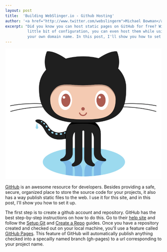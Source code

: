 ```yaml
---
layout: post
title:  'Building WebSlinger.io - Github Hosting'
author: '<a href="http://www.twitter.com/webslingerm">Michael Bowman</a>'
excerpt: "Did you know you can host static pages on GitHub for free? With a
          little bit of configuration, you can even host them while using
          your own domain name. In this post, I'll show you how to set it all up."
---
```


<img class="post-header-img" src="/assets/2015-03-06-github-header.jpg" />

<p class="typl8-drop-cap">
<a href="https://github.com">GitHub</a> is an awesome resource for developers.
Besides providing a safe, secure, organized place to store the source code for
your projects, it also has a way publish static files to the web.
I use it for this site, and in this post, I'll show you how to set it up.
</p>

The first step is to create a github account and repository. GitHub has
the best step-by-step instructions on how to do this. Go to their
[help site](https://help.github.com)
and follow the
[Setup Git](https://help.github.com/articles/set-up-git) and
[Create a Repo](https://help.github.com/articles/create-a-repo) guides.
Once you have a repository created and checked out on your local machine, you'll
use a feature called
[GitHub Pages](https://help.github.com/articles/user-organization-and-project-pages/#project-pages).
This feature of GitHub will automatically publish anything checked into a
specailly named branch (gh-pages) to a url corresponding to your project name.
